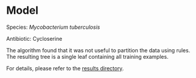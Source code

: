 
# Model

Species: *Mycobacterium tuberculosis*

Antibiotic: Cycloserine

The algorithm found that it was not useful to partition the data using rules. The resulting tree is a single leaf containing all training examples.

For details, please refer to the [results directory](../../../../../results/cart_b/mycobacterium%20tuberculosis/cycloserine/repeat_7/).

